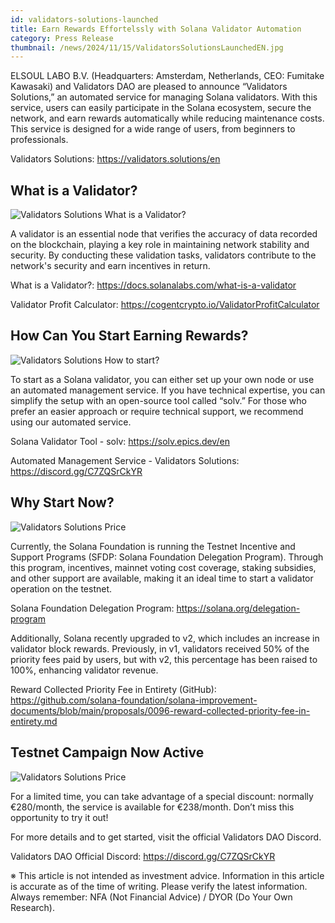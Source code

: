 ```yaml
---
id: validators-solutions-launched
title: Earn Rewards Effortelssly with Solana Validator Automation
category: Press Release
thumbnail: /news/2024/11/15/ValidatorsSolutionsLaunchedEN.jpg
---
```


ELSOUL LABO B.V. (Headquarters: Amsterdam, Netherlands, CEO: Fumitake Kawasaki) and Validators DAO are pleased to announce “Validators Solutions,” an automated service for managing Solana validators. With this service, users can easily participate in the Solana ecosystem, secure the network, and earn rewards automatically while reducing maintenance costs. This service is designed for a wide range of users, from beginners to professionals.

Validators Solutions: https://validators.solutions/en

## What is a Validator?

![Validators Solutions What is a Validator?](/news/2024/11/15/ValidatorsSolutionsWhatIsValidatorEN.jpg)

A validator is an essential node that verifies the accuracy of data recorded on the blockchain, playing a key role in maintaining network stability and security. By conducting these validation tasks, validators contribute to the network's security and earn incentives in return.

What is a Validator?: https://docs.solanalabs.com/what-is-a-validator

Validator Profit Calculator: https://cogentcrypto.io/ValidatorProfitCalculator

## How Can You Start Earning Rewards?

![Validators Solutions How to start?](/news/2024/11/15/ValidatorsSolutionsHowToStartEN.jpg)

To start as a Solana validator, you can either set up your own node or use an automated management service. If you have technical expertise, you can simplify the setup with an open-source tool called “solv.” For those who prefer an easier approach or require technical support, we recommend using our automated service.

Solana Validator Tool - solv: https://solv.epics.dev/en

Automated Management Service - Validators Solutions: https://discord.gg/C7ZQSrCkYR

## Why Start Now?

![Validators Solutions Price](/news/2024/11/15/ValidatorsSolutionsWhyNowEN.jpg)

Currently, the Solana Foundation is running the Testnet Incentive and Support Programs (SFDP: Solana Foundation Delegation Program). Through this program, incentives, mainnet voting cost coverage, staking subsidies, and other support are available, making it an ideal time to start a validator operation on the testnet.

Solana Foundation Delegation Program: https://solana.org/delegation-program

Additionally, Solana recently upgraded to v2, which includes an increase in validator block rewards. Previously, in v1, validators received 50% of the priority fees paid by users, but with v2, this percentage has been raised to 100%, enhancing validator revenue.

Reward Collected Priority Fee in Entirety (GitHub): https://github.com/solana-foundation/solana-improvement-documents/blob/main/proposals/0096-reward-collected-priority-fee-in-entirety.md

## Testnet Campaign Now Active

![Validators Solutions Price](/news/2024/11/15/ValidatorsSolutionsPriceEN.jpg)

For a limited time, you can take advantage of a special discount: normally €280/month, the service is available for €238/month. Don’t miss this opportunity to try it out!

For more details and to get started, visit the official Validators DAO Discord.

Validators DAO Official Discord: https://discord.gg/C7ZQSrCkYR

※ This article is not intended as investment advice. Information in this article is accurate as of the time of writing. Please verify the latest information. Always remember: NFA (Not Financial Advice) / DYOR (Do Your Own Research).
